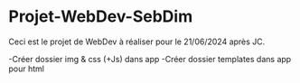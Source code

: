# Projet-WebDev-SebDim
Ceci est le projet de WebDev à réaliser pour le 21/06/2024 après JC.

-Créer dossier img & css (+Js) dans app
-Créer dossier templates dans app pour html
